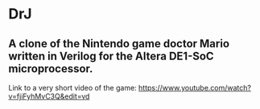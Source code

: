 # DrJ
A clone of the Nintendo game doctor Mario written in Verilog for the Altera DE1-SoC microprocessor.
---
Link to a very short video of the game: https://www.youtube.com/watch?v=fjiFyhMvC3Q&edit=vd
